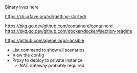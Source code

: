 Binary lives here

https://cli.urfave.org/v3/getting-started/


https://pkg.go.dev/github.com/containerd/containerd
https://pkg.go.dev/github.com/docker/docker#section-readme

https://github.com/apenella/go-ansible




- List command to show all scenarios
- View the config
- Proxy to deploy to private instance
  - NAT Gateway probably required
